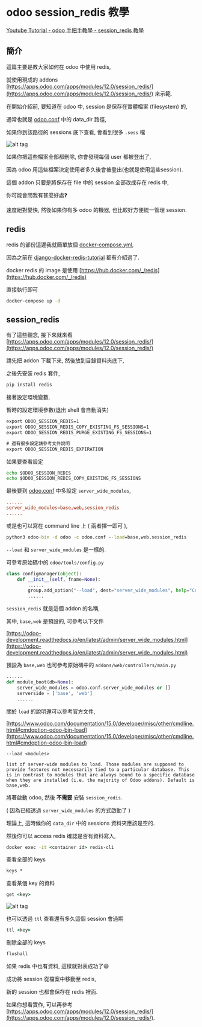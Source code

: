 # odoo session_redis 教學

[Youtube Tutorial - odoo 手把手教學 - session_redis 教學](https://youtu.be/WD7W9RwusS0)

## 簡介

這篇主要是教大家如何在 odoo 中使用 redis,

就使用現成的 addons [https://apps.odoo.com/apps/modules/12.0/session_redis/](https://apps.odoo.com/apps/modules/12.0/session_redis/) 來示範.

在開始介紹前, 要知道在 odoo 中, session 是保存在實體檔案 (filesystem) 的,

通常也就是 [odoo.conf](https://github.com/twtrubiks/odoo-docker-tutorial/blob/master/config/odoo.conf) 中的 data_dir 路徑,

如果你到該路徑的 sessions 底下查看, 會看到很多 `.sess` 檔

![alt tag](https://i.imgur.com/SxfvBfE.png)

如果你把這些檔案全部都刪除, 你會發現每個 user 都被登出了,

因為 odoo 用這些檔案決定使用者多久後會被登出(也就是使用這些session).

這個 addon 只要是將保存在 file 中的 session 全部改成存在 redis 中,

你可能會問我有甚麼好處:question:

速度絕對變快, 然後如果你有多 odoo 的機器, 也比較好方便統一管理 session.

## redis

redis 的部份這邊我就簡單放個 [docker-compose.yml](docker-compose.yml),

因為之前在 [django-docker-redis-tutorial](https://github.com/twtrubiks/django-docker-redis-tutorial) 都有介紹過了.

docker redis 的 image 是使用 [https://hub.docker.com/_/redis](https://hub.docker.com/_/redis)

直接執行即可

```cmd
docker-compose up -d
```

## session_redis

有了這些觀念, 接下來就來看 [https://apps.odoo.com/apps/modules/12.0/session_redis/](https://apps.odoo.com/apps/modules/12.0/session_redis/)

請先把 addon 下載下來, 然後放到目錄資料夾底下,

之後先安裝 redis 套件,

```cmd
pip install redis
```

接著設定環境變數,

暫時的設定環境參數(退出 shell 會自動消失)

```cmd
export ODOO_SESSION_REDIS=1
export ODOO_SESSION_REDIS_COPY_EXISTING_FS_SESSIONS=1
export ODOO_SESSION_REDIS_PURGE_EXISTING_FS_SESSIONS=1

# 還有很多設定請參考文件說明
export ODOO_SESSION_REDIS_EXPIRATION
```

如果要查看設定

```cmd
echo $ODOO_SESSION_REDIS
echo $ODOO_SESSION_REDIS_COPY_EXISTING_FS_SESSIONS
```

最後要到 [odoo.conf](https://github.com/twtrubiks/odoo-docker-tutorial/blob/master/config/odoo.conf) 中多設定 `server_wide_modules`,

```conf
......
server_wide_modules=base,web,session_redis
......
```

或是也可以寫在 command line 上 ( 兩者擇一即可 ),

```cmd
python3 odoo-bin -d odoo -c odoo.conf --load=base,web,session_redis
```

`--load` 和 `server_wide_modules` 是一樣的.

可參考原始碼中的 `odoo/tools/config.py`

```python
class configmanager(object):
    def __init__(self, fname=None):
        ......
        group.add_option("--load", dest="server_wide_modules", help="Comma-separated list of server-wide modules.", my_default='base,web')
        ......
```

`session_redis` 就是這個 addon 的名稱,

其中, `base,web` 是預設的, 可參考以下文件

[https://odoo-development.readthedocs.io/en/latest/admin/server_wide_modules.html](https://odoo-development.readthedocs.io/en/latest/admin/server_wide_modules.html)

預設為 `base,web` 也可參考原始碼中的 `addons/web/controllers/main.py`

```python
......
def module_boot(db=None):
    server_wide_modules = odoo.conf.server_wide_modules or []
    serverside = ['base', 'web']
    ......

```

關於 `load` 的說明還可以參考官方文件,

[https://www.odoo.com/documentation/15.0/developer/misc/other/cmdline.html#cmdoption-odoo-bin-load](https://www.odoo.com/documentation/15.0/developer/misc/other/cmdline.html#cmdoption-odoo-bin-load)

`--load <modules>`

```text
list of server-wide modules to load. Those modules are supposed to provide features not necessarily tied to a particular database. This is in contrast to modules that are always bound to a specific database when they are installed (i.e. the majority of Odoo addons). Default is base,web.
```

將著啟動 odoo, 然後 **不需要** 安裝 `session_redis`.

( 因為已經透過 `server_wide_modules` 的方式啟動了 )

理論上, 這時候你的 `data_dir` 中的 sessions 資料夾應該是空的.

然後你可以 access redis 確認是否有資料寫入,

```cmd
docker exec -it <container id> redis-cli
```

查看全部的 keys

```cmd
keys *
```

查看某個 key 的資料

```cmd
get <key>
```

![alt tag](https://i.imgur.com/7i4UT2h.png)

也可以透過 `ttl` 查看還有多久這個 session 會過期

```cmd
ttl <key>
```

刪除全部的 keys

```cmd
flushall
```

如果 redis 中也有資料, 這樣就對表成功了:smile:

成功將 session 從檔案中移動至 redis,

新的 session 也都會保存在 redis 裡面.

如果你想看實作, 可以再參考 [https://apps.odoo.com/apps/modules/12.0/session_redis/](https://apps.odoo.com/apps/modules/12.0/session_redis/).

